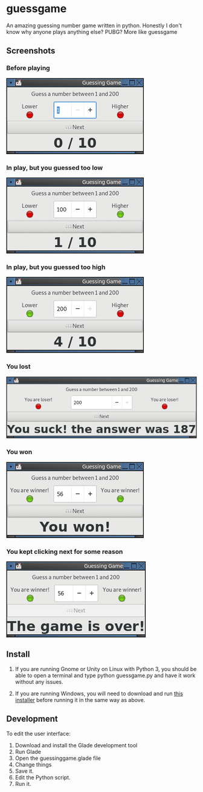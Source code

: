 # guessgame
An amazing guessing number game written in python. Honestly I don't know why anyone plays anything else? PUBG? More like guessgame

## Screenshots
### Before playing

![Game not yet started](screenshots/GuessingGame_001.png)


### In play, but you guessed too low

![Guess was made and was too low](screenshots/GuessingGame_003.png)

### In play, but you guessed too high

![Guess was made and was too high](screenshots/GuessingGame_004.png)

### You lost

![You lost](screenshots/GuessingGame_005.png)

### You won

![You won](screenshots/GuessingGame_006.png)

### You kept clicking next for some reason

![The game was over but you clicked Next anyways](screenshots/GuessingGame_007.png)

## Install

1. If you are running Gnome or Unity on Linux with Python 3, you should be able to open
a terminal and type python guessgame.py and have it work without any issues.

2. If you are running Windows, you will need to download and run [this installer](https://sourceforge.net/projects/pygobjectwin32/files/pygi-aio-3.24.1_rev1-setup_049a323fe25432b10f7e9f543b74598d4be74a39.exe/download) before running it in the same way as above.

## Development

To edit the user interface:

1. Download and install the Glade development tool
2. Run Glade
3. Open the guessinggame.glade file
4. Change things
5. Save it.
6. Edit the Python script.
7. Run it.
